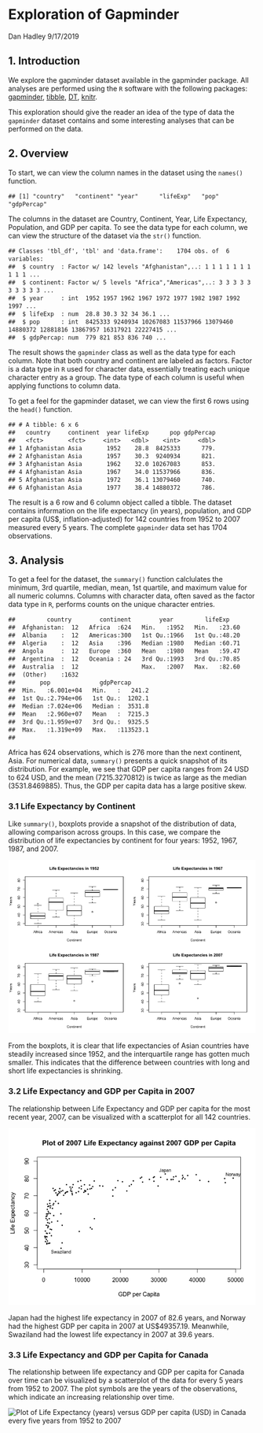 Exploration of Gapminder
================
Dan Hadley
9/17/2019

## 1\. Introduction

We explore the gapminder dataset available in the gapminder package. All
analyses are performed using the `R` software with the following
packages:
[gapminder](https://cran.r-project.org/web/packages/gapminder/index.html),
[tibble](https://cran.r-project.org/web/packages/tibble/index.html),
[DT](https://cran.r-project.org/web/packages/DT/index.html),
[knitr](https://cran.r-project.org/web/packages/knitr/index.html).
<!--[ggplot2](https://cran.r-project.org/web/packages/ggplot2/index.html),-->

This exploration should give the reader an idea of the type of data the
`gapminder` dataset contains and some interesting analyses that can be
performed on the data.

## 2\. Overview

To start, we can view the column names in the dataset using the
`names()`
    function.

    ## [1] "country"   "continent" "year"      "lifeExp"   "pop"       "gdpPercap"

The columns in the dataset are Country, Continent, Year, Life
Expectancy, Population, and GDP per capita. To see the data type for
each column, we can view the structure of the dataset via the `str()`
function.

    ## Classes 'tbl_df', 'tbl' and 'data.frame':    1704 obs. of  6 variables:
    ##  $ country  : Factor w/ 142 levels "Afghanistan",..: 1 1 1 1 1 1 1 1 1 1 ...
    ##  $ continent: Factor w/ 5 levels "Africa","Americas",..: 3 3 3 3 3 3 3 3 3 3 ...
    ##  $ year     : int  1952 1957 1962 1967 1972 1977 1982 1987 1992 1997 ...
    ##  $ lifeExp  : num  28.8 30.3 32 34 36.1 ...
    ##  $ pop      : int  8425333 9240934 10267083 11537966 13079460 14880372 12881816 13867957 16317921 22227415 ...
    ##  $ gdpPercap: num  779 821 853 836 740 ...

The result shows the `gapminder` class as well as the data type for each
column. Note that both country and continent are labeled as factors.
Factor is a data type in `R` used for character data, essentially
treating each unique character entry as a group. The data type of each
column is useful when applying functions to column data.

To get a feel for the gapminder dataset, we can view the first 6 rows
using the `head()` function.

    ## # A tibble: 6 x 6
    ##   country     continent  year lifeExp      pop gdpPercap
    ##   <fct>       <fct>     <int>   <dbl>    <int>     <dbl>
    ## 1 Afghanistan Asia       1952    28.8  8425333      779.
    ## 2 Afghanistan Asia       1957    30.3  9240934      821.
    ## 3 Afghanistan Asia       1962    32.0 10267083      853.
    ## 4 Afghanistan Asia       1967    34.0 11537966      836.
    ## 5 Afghanistan Asia       1972    36.1 13079460      740.
    ## 6 Afghanistan Asia       1977    38.4 14880372      786.

The result is a 6 row and 6 column object called a tibble. The dataset
contains information on the life expectancy (in years), population, and
GDP per capita (US$, inflation-adjusted) for 142 countries from 1952 to
2007 measured every 5 years. The complete `gapminder` data set has 1704
observations.

## 3\. Analysis

To get a feel for the dataset, the `summary()` function calclulates the
minimum, 3rd quartile, median, mean, 1st quartile, and maximum value for
all numeric columns. Columns with character data, often saved as the
factor data type in `R`, performs counts on the unique character
entries.

    ##         country        continent        year         lifeExp     
    ##  Afghanistan:  12   Africa  :624   Min.   :1952   Min.   :23.60  
    ##  Albania    :  12   Americas:300   1st Qu.:1966   1st Qu.:48.20  
    ##  Algeria    :  12   Asia    :396   Median :1980   Median :60.71  
    ##  Angola     :  12   Europe  :360   Mean   :1980   Mean   :59.47  
    ##  Argentina  :  12   Oceania : 24   3rd Qu.:1993   3rd Qu.:70.85  
    ##  Australia  :  12                  Max.   :2007   Max.   :82.60  
    ##  (Other)    :1632                                                
    ##       pop              gdpPercap       
    ##  Min.   :6.001e+04   Min.   :   241.2  
    ##  1st Qu.:2.794e+06   1st Qu.:  1202.1  
    ##  Median :7.024e+06   Median :  3531.8  
    ##  Mean   :2.960e+07   Mean   :  7215.3  
    ##  3rd Qu.:1.959e+07   3rd Qu.:  9325.5  
    ##  Max.   :1.319e+09   Max.   :113523.1  
    ## 

Africa has 624 observations, which is 276 more than the next continent,
Asia. For numerical data, `summary()` presents a quick snapshot of its
distribution. For example, we see that GDP per capita ranges from 24 USD
to 624 USD, and the mean (7215.3270812) is twice as large as the median
(3531.8469885). Thus, the GDP per capita data has a large positive skew.

### 3.1 Life Expectancy by Continent

Like `summary()`, boxplots provide a snapshot of the distribution of
data, allowing comparison across groups. In this case, we compare the
distribution of life expectancies by continent for four years: 1952,
1967, 1987, and 2007.

![](hw01_gapminder_files/boxplots-1.png)<!-- -->

From the boxplots, it is clear that life expectancies of Asian countries
have steadily increased since 1952, and the interquartile range has
gotten much smaller. This indicates that the difference between
countries with long and short life expectancies is shrinking.

### 3.2 Life Expectancy and GDP per Capita in 2007

The relationship between Life Expectancy and GDP per capita for the most
recent year, 2007, can be visualized with a scatterplot for all 142
countries.

![](hw01_gapminder_files/gdp-vs-lifeExp-1.png)<!-- -->

Japan had the highest life expectancy in 2007 of 82.6 years, and Norway
had the highest GDP per capita in 2007 at US$49357.19. Meanwhile,
Swaziland had the lowest life expectancy in 2007 at 39.6 years.

### 3.3 Life Expectancy and GDP per Capita for Canada

The relationship between life expectancy and GDP per capita for Canada
over time can be visualized by a scatterplot of the data for every 5
years from 1952 to 2007. The plot symbols are the years of the
observations, which indicate an increasing relationship over time.

![Plot of Life Expectancy (years) versus GDP per capita (USD) in Canada
every five years from 1952 to 2007](hw01_gapminder_files/Canada-1.png)
